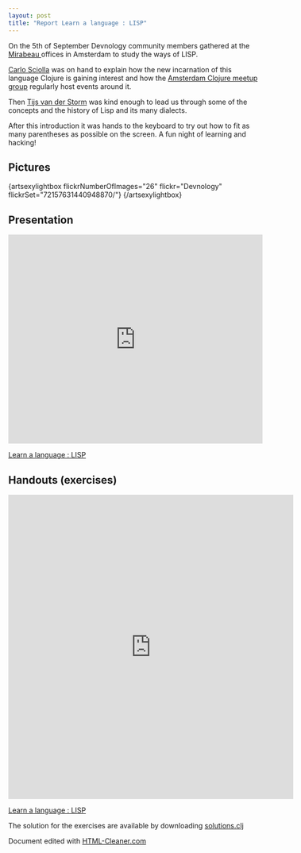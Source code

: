 ```yaml
---
layout: post
title: "Report Learn a language : LISP"
---
```


On the 5th of September Devnology community members gathered at the [Mirabeau ](http://www.mirabeau.nl/)offices in Amsterdam to study the ways of LISP.

[Carlo Sciolla](http://twitter.com/skuro) was on hand to explain how the new incarnation of this language Clojure is gaining interest and how the [Amsterdam Clojure meetup group](http://www.meetup.com/The-Amsterdam-Clojure-Meetup-Group/) regularly host events around it.

Then [Tijs van der Storm](http://twitter.com/tvdstorm) was kind enough to lead us through some of the concepts and the history of Lisp and its many dialects.

After this introduction it was hands to the keyboard to try out how to fit as many parentheses as possible on the screen. A fun night of learning and hacking!

## Pictures

{artsexylightbox flickrNumberOfImages="26" flickr="Devnology" flickrSet="72157631440948870/"} {/artsexylightbox}

## Presentation

<iframe src="http://www.slideshare.net/slideshow/embed_code/14189341" width="512" height="421" frameborder="0" marginwidth="0" marginheight="0" scrolling="no" allowfullscreen="allowfullscreen"> </iframe>

[Learn a language : LISP](http://www.slideshare.net/devnology/handout-trying-out-lisp "Learn a language : LISP")

## Handouts (exercises)

<iframe src="http://www.slideshare.net/slideshow/embed_code/14189343" width="574" height="613" frameborder="0" marginwidth="0" marginheight="0" scrolling="no" allowfullscreen="allowfullscreen"> </iframe>

[Learn a language : LISP](http://www.slideshare.net/devnology/learn-a-language-lisp "Learn a language : LISP")

The solution for the exercises are available by downloading [solutions.clj](share/solutions.clj)

Document edited with [HTML-Cleaner.com](http://www.html-cleaner.com)
